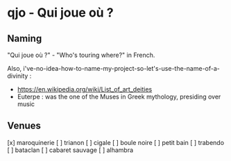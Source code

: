 # qjo - Qui joue où ?

## Naming

"Qui joue où ?" - "Who's touring where?" in French.

Also, i've-no-idea-how-to-name-my-project-so-let's-use-the-name-of-a-divinity :
* https://en.wikipedia.org/wiki/List_of_art_deities
* Euterpe : was the one of the Muses in Greek mythology, presiding over music

## Venues

[x] maroquinerie
[ ] trianon
[ ] cigale
[ ] boule noire
[ ] petit bain
[ ] trabendo
[ ] bataclan
[ ] cabaret sauvage
[ ] alhambra

